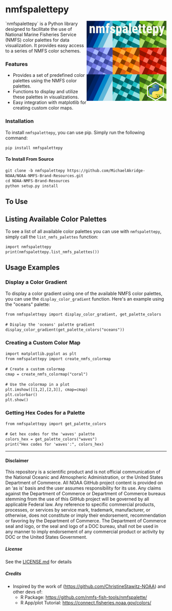 # nmfspalettepy
<a href="https://pypi.org/project/nmfspalettepy">
    <img src="./docs/nmfspalettepy_250.png" align="right" alt="logo"/>
</a>
`nmfspalettepy` is a Python library designed to facilitate the use of National Marine Fisheries Service (NMFS) color palettes for data visualization. It provides easy access to a series of NMFS color schemes.

### Features

- Provides a set of predefined color palettes using the NMFS color palettes.
- Functions to display and utilize these palettes in visualizations.
- Easy integration with matplotlib for creating custom color maps.

### Installation

To install `nmfspalettepy`, you can use pip. Simply run the following command:

```
pip install nmfspalettepy
```

#### To Install From Source
```
git clone -b nmfspalettepy https://github.com/MichaelAkridge-NOAA/NOAA-NMFS-Brand-Resources.git
cd NOAA-NMFS-Brand-Resources
python setup.py install
```

## To Use

## Listing Available Color Palettes

To see a list of all available color palettes you can use with `nmfspalettepy`, simply call the `list_nmfs_palettes` function:

```
import nmfspalettepy
print(nmfspalettepy.list_nmfs_palettes())
```

## Usage Examples

### Display a Color Gradient

To display a color gradient using one of the available NMFS color palettes, you can use the `display_color_gradient` function. Here's an example using the "oceans" palette:

```
from nmfspalettepy import display_color_gradient, get_palette_colors

# Display the 'oceans' palette gradient
display_color_gradient(get_palette_colors("oceans"))
```

### Creating a Custom Color Map
```
import matplotlib.pyplot as plt
from nmfspalettepy import create_nmfs_colormap

# Create a custom colormap
cmap = create_nmfs_colormap("coral")

# Use the colormap in a plot
plt.imshow([[1,2],[2,3]], cmap=cmap)
plt.colorbar()
plt.show()
```
### Getting Hex Codes for a Palette

```
from nmfspalettepy import get_palette_colors

# Get hex codes for the 'waves' palette
colors_hex = get_palette_colors("waves")
print("Hex codes for 'waves':", colors_hex)

```
----------
#### Disclaimer
This repository is a scientific product and is not official communication of the National Oceanic and Atmospheric Administration, or the United States Department of Commerce. All NOAA GitHub project content is provided on an ‘as is’ basis and the user assumes responsibility for its use. Any claims against the Department of Commerce or Department of Commerce bureaus stemming from the use of this GitHub project will be governed by all applicable Federal law. Any reference to specific commercial products, processes, or services by service mark, trademark, manufacturer, or otherwise, does not constitute or imply their endorsement, recommendation or favoring by the Department of Commerce. The Department of Commerce seal and logo, or the seal and logo of a DOC bureau, shall not be used in any manner to imply endorsement of any commercial product or activity by DOC or the United States Government.

##### License
See the [LICENSE.md](https://github.com/MichaelAkridge-NOAA/NOAA-NMFS-Brand-Resources/tree/nmfspalettepy/LICENSE.md) for details

##### Credits
- Inspired by the work of (https://github.com/ChristineStawitz-NOAA) and other devs of: 
   - R Package: https://github.com/nmfs-fish-tools/nmfspalette/
   - R App/plot Tutorial: https://connect.fisheries.noaa.gov/colors/
